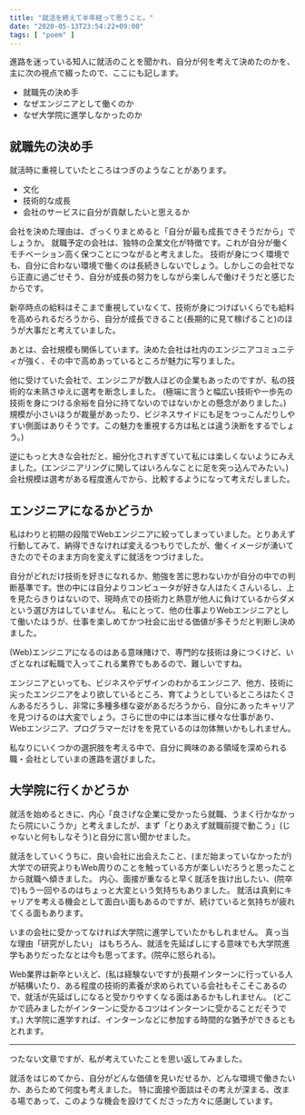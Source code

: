 ```yaml
---
title: "就活を終えて半年経って思うこと。"
date: "2020-05-13T23:54:22+09:00"
tags: [ "poem" ]
---
```


進路を迷っている知人に就活のことを聞かれ、自分が何を考えて決めたのかを、主に次の視点で綴ったので、ここにも記します。

- 就職先の決め手
- なぜエンジニアとして働くのか
- なぜ大学院に進学しなかったのか

## 就職先の決め手

就活時に重視していたところはつぎのようなことがあります。

- 文化
- 技術的な成長
- 会社のサービスに自分が貢献したいと思えるか

会社を決めた理由は、ざっくりまとめると「自分が最も成長できそうだから」でしょうか。
就職予定の会社は、独特の企業文化が特徴です。これが自分が働くモチベーション高く保つことにつながると考えました。
技術が身につく環境でも、自分に合わない環境で働くのは長続きしないでしょう。しかしこの会社でなら正直に過ごせそう、自分が成長の努力をしながら楽しんで働けそうだと感じたからです。

新卒時点の給料はそこまで重視していなくて、技術が身につけばいくらでも給料を高められるだろうから、自分が成長できること(長期的に見て稼げること)のほうが大事だと考えていました。

あとは、会社規模も関係しています。決めた会社は社内のエンジニアコミュニティが強く、その中で高めあっているところが魅力に写りました。

他に受けていた会社で、エンジニアが数人ほどの企業もあったのですが、私の技術的な未熟さゆえに選考を断念しました。
(極端に言うと幅広い技術や一歩先の技術を身につける余裕を自分に持てないのではないかとの懸念がありました。)
規模が小さいほうが裁量があったり、ビジネスサイドにも足をつっこんだりしやすい側面はありそうです。この魅力を重視する方は私とは違う決断をするでしょう。)

逆にもっと大きな会社だと、細分化されすぎていて私には楽しくないようにみえました。(エンジニアリングに関してはいろんなことに足を突っ込んでみたい。)
会社規模は選考がある程度進んでから、比較するようになって考えだしました。

## エンジニアになるかどうか

私はわりと初期の段階でWebエンジニアに絞ってしまっていました。とりあえず行動してみて、納得できなければ変えるつもりでしたが、働くイメージが湧いてきたのでそのまま方向を変えずに就活をつづけました。

自分がどれだけ技術を好きになれるか、勉強を苦に思わないかが自分の中での判断基準です。世の中には自分よりコンピュータが好きな人はたくさんいるし、上を見たらきりはないので、現時点での技術力と熱意が他人に負けているからダメという選び方はしていません。
私にとって、他の仕事よりWebエンジニアとして働いたほうが、仕事を楽しめてかつ社会に出せる価値が多そうだと判断し決めました。

(Web)エンジニアになるのはある意味賭けで、専門的な技術は身につくけど、いざとなれば転職で入ってこれる業界でもあるので、難しいですね。

エンジニアといっても、ビジネスやデザインのわかるエンジニア、他方、技術に尖ったエンジニアをより欲しているところ、育てようとしているところはたくさんあるだろうし、非常に多種多様な姿があるだろうから、自分にあったキャリアを見つけるのは大変でしょう。さらに世の中には本当に様々な仕事があり、Webエンジニア、プログラマーだけをを見ているのは勿体無いかもしれません。

私なりにいくつかの選択肢を考える中で、自分に興味のある領域を深められる職・会社としていまの進路を選びました。

## 大学院に行くかどうか

就活を始めるときに、内心「良さげな企業に受かったら就職、うまく行かなかったら院にいこうか」と考えましたが、まず「とりあえず就職前提で動こう」(じゃないと何もしなそう)と自分に言い聞かせました。

就活をしていくうちに、良い会社に出会えたこと、(まだ始まっていなかったが)大学での研究よりもWeb周りのことを触っている方が楽しいだろうと思ったことから就職へ傾きました。
内心、面接が重なると早く就活を抜け出したい、(院卒で)もう一回やるのはちょっと大変という気持ちもありました。
就活は真剣にキャリアを考える機会として面白い面もあるのですが、続けていると気持ちが疲れてくる面もあります。

いまの会社に受かってなければ大学院に進学していたかもしれません。
真っ当な理由「研究がしたい」 はもちろん、就活を先延ばしにする意味でも大学院進学もありだったなとは今も思ってます。(院卒に怒られる)。

Web業界は新卒といえど、(私は経験ないですが)長期インターンに行っている人が結構いたり、ある程度の技術的素養が求められている会社もそこそこあるので、就活が先延ばしになると受かりやすくなる面はあるかもしれません。
(どこかで読みましたがインターンに受かるコツはインターンに受かることだそうです。)
大学院に進学すれば、インターンなどに参加する時間的な猶予ができるともとれます。

<hr/>

つたない文章ですが、私が考えていたことを思い返してみました。

就活をはじめてから、自分がどんな価値を見いだせるか、どんな環境で働きたいか、あらためて何度も考えました。
特に面接や面談はその考えが深まる、改まる場であって、このような機会を設けてくださった方々に感謝しています。


